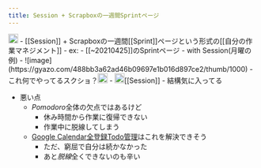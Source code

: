 ```yaml
---
title: Session + Scrapboxの一週間Sprintページ
---
```


<img src='https://scrapbox.io/api/pages/blu3mo-public/public/icon' alt='public.icon' height="19.5"/>
- [[Session]] + Scrapboxの一週間[[Sprint]]ページという形式の[[自分の作業マネジメント]]
- ex:
    - [[~20210425]]のSprintページ
    - with Session(月曜の例)
        - ![image](https://gyazo.com/488bb3a62ad46b09697e1b016d897ce2/thumb/1000)
            - これ何でやってるスクショ？<img src='https://scrapbox.io/api/pages/blu3mo-public/tkgshn/icon' alt='tkgshn.icon' height="19.5"/>
            - <img src='https://scrapbox.io/api/pages/blu3mo-public/blu3mo/icon' alt='blu3mo.icon' height="19.5"/>[[Session]]
- 結構気に入ってる

* 悪い点
  * *Pomodoro*全体の欠点ではあるけど
    * 休み時間から作業に復帰できない
    * 作業中に脱線してしまう
  * [Google Calendar全登録Todo管理](Google%20Calendar%E5%85%A8%E7%99%BB%E9%8C%B2Todo%E7%AE%A1%E7%90%86.md)はこれを解決できそう
    * ただ、窮屈で自分は続かなかった
    * あと*脱線*全くできないのも辛い
